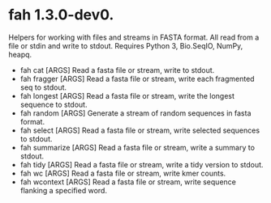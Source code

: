 # fah 1.3.0-dev0.

Helpers for working with files and streams in FASTA format. All read from a file
or stdin and write to stdout. Requires Python 3, Bio.SeqIO, NumPy, heapq.

*   fah cat [ARGS] Read a fasta file or stream, write to stdout.
*   fah fragger [ARGS] Read a fasta file or stream, write each fragmented seq to
    stdout.
*   fah longest [ARGS] Read a fasta file or stream, write the longest sequence
    to stdout.
*   fah random [ARGS] Generate a stream of random sequences in fasta format.
*   fah select [ARGS] Read a fasta file or stream, write selected sequences to
    stdout.
*   fah summarize [ARGS] Read a fasta file or stream, write a summary to stdout.
*   fah tidy [ARGS] Read a fasta file or stream, write a tidy version to stdout.
*   fah wc [ARGS] Read a fasta file or stream, write kmer counts.
*   fah wcontext [ARGS] Read a fasta file or stream, write sequence flanking a
    specified word.

